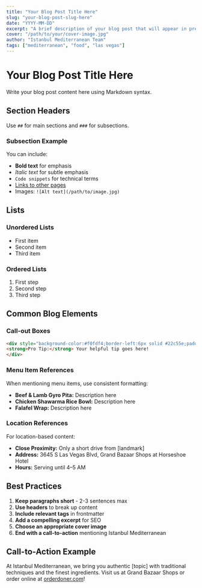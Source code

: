 ```yaml
---
title: "Your Blog Post Title Here"
slug: "your-blog-post-slug-here"
date: "YYYY-MM-DD"
excerpt: "A brief description of your blog post that will appear in previews and search results."
cover: "/path/to/your/cover-image.jpg"
author: "Istanbul Mediterranean Team"
tags: ["mediterranean", "food", "las vegas"]
---
```


# Your Blog Post Title Here

Write your blog post content here using Markdown syntax.

## Section Headers

Use `##` for main sections and `###` for subsections.

### Subsection Example

You can include:

- **Bold text** for emphasis
- *Italic text* for subtle emphasis
- `Code snippets` for technical terms
- [Links to other pages](https://example.com)
- Images: `![Alt text](/path/to/image.jpg)`

## Lists

### Unordered Lists
- First item
- Second item
- Third item

### Ordered Lists
1. First step
2. Second step
3. Third step

## Common Blog Elements

### Call-out Boxes
```html
<div style="background-color:#f0fdf4;border-left:6px solid #22c55e;padding:1em 1.5em;border-radius:0.8em;margin:2em 0 2em 0;">
<strong>Pro Tip:</strong> Your helpful tip goes here!
</div>
```

### Menu Item References
When mentioning menu items, use consistent formatting:
- **Beef & Lamb Gyro Pita:** Description here
- **Chicken Shawarma Rice Bowl:** Description here
- **Falafel Wrap:** Description here

### Location References
For location-based content:
- **Close Proximity:** Only a short drive from [landmark]
- **Address:** 3645 S Las Vegas Blvd, Grand Bazaar Shops at Horseshoe Hotel
- **Hours:** Serving until 4–5 AM

## Best Practices

1. **Keep paragraphs short** - 2-3 sentences max
2. **Use headers** to break up content
3. **Include relevant tags** in frontmatter
4. **Add a compelling excerpt** for SEO
5. **Choose an appropriate cover image**
6. **End with a call-to-action** mentioning Istanbul Mediterranean

## Call-to-Action Example

At Istanbul Mediterranean, we bring you authentic [topic] with traditional techniques and the finest ingredients. Visit us at Grand Bazaar Shops or order online at [orderdoner.com](https://orderdoner.com)!